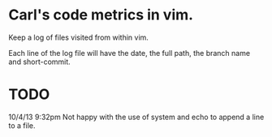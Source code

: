
# Carl's code metrics in vim.

Keep a log of files visited from within vim.

Each line of the log file will have the date, the full path, the branch name and short-commit.

# TODO

10/4/13 9:32pm Not happy with the use of system and echo to append a line to a file.
